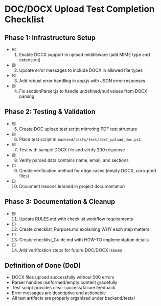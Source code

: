 # DOC/DOCX Upload Test Completion Checklist

## Phase 1: Infrastructure Setup
- [x] 1. Enable DOCX support in upload middleware (add MIME type and extension)
- [x] 2. Update error messages to include DOCX in allowed file types
- [x] 3. Add robust error handling in app.js with JSON error responses
- [x] 4. Fix sectionParser.js to handle undefined/null values from DOCX parsing

## Phase 2: Testing & Validation
- [x] 5. Create DOC upload test script mirroring PDF test structure
- [x] 6. Place test script in `backend/tests/test/test_upload_doc.ps1`
- [x] 7. Test with sample DOCX file and verify 200 response
- [x] 8. Verify parsed data contains name, email, and sections
- [ ] 9. Create verification method for edge cases (empty DOCX, corrupted files)
- [ ] 10. Document lessons learned in project documentation

## Phase 3: Documentation & Cleanup
- [x] 11. Update RULES.md with checklist workflow requirements
- [ ] 12. Create checklist_Purpose.md explaining WHY each step matters
- [ ] 13. Create checklist_Guide.md with HOW-TO implementation details
- [ ] 14. Add verification steps for future DOC/DOCX issues

## Definition of Done (DoD)
- DOCX files upload successfully without 500 errors
- Parser handles malformed/empty content gracefully
- Test script provides clear success/failure feedback
- Error messages are descriptive and actionable
- All test artifacts are properly organized under backend/tests/
